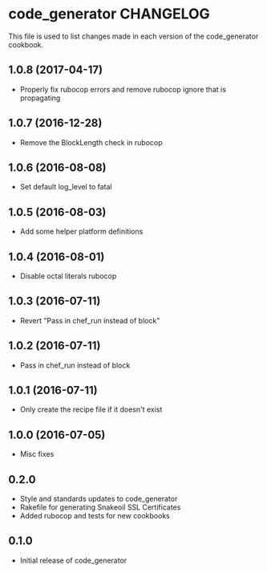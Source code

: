 code_generator CHANGELOG
========================
This file is used to list changes made in each version of the
code_generator cookbook.

1.0.8 (2017-04-17)
------------------
- Properly fix rubocop errors and remove rubocop ignore that is propagating

1.0.7 (2016-12-28)
------------------
- Remove the BlockLength check in rubocop

1.0.6 (2016-08-08)
------------------
- Set default log_level to fatal

1.0.5 (2016-08-03)
------------------
- Add some helper platform definitions

1.0.4 (2016-08-01)
------------------
- Disable octal literals rubocop

1.0.3 (2016-07-11)
------------------
- Revert "Pass in chef_run instead of block"

1.0.2 (2016-07-11)
------------------
- Pass in chef_run instead of block

1.0.1 (2016-07-11)
------------------
- Only create the recipe file if it doesn't exist

1.0.0 (2016-07-05)
------------------
- Misc fixes

0.2.0
-----
- Style and standards updates to code_generator
- Rakefile for generating Snakeoil SSL Certificates
- Added rubocop and tests for new cookbooks


0.1.0
-----
- Initial release of code_generator

